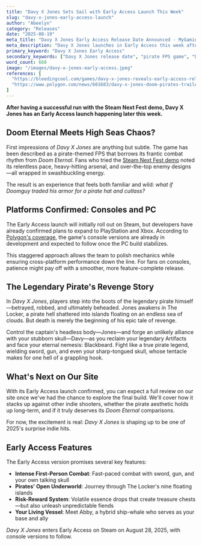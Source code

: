 ```yaml
---
title: "Davy X Jones Sets Sail with Early Access Launch This Week"
slug: "davy-x-jones-early-access-launch"
author: "Abeelyn"
category: "Releases"
date: "2025-08-19"
meta_title: "Davy X Jones Early Access Release Date Announced - MyGamingNews.net"
meta_description: "Davy X Jones launches in Early Access this week after its Steam Next Fest demo success. Here's what to expect from the pirate-themed FPS."
primary_keyword: "Davy X Jones Early Access"
secondary_keywords: ["Davy X Jones release date", "pirate FPS game", "Davy X Jones consoles", "Steam Early Access 2025"]
word_count: 660
image: "/images/davy-x-jones-early-access.jpeg"
references: [
  "https://bleedingcool.com/games/davy-x-jones-reveals-early-access-release-this-week",
  "https://www.polygon.com/news/601683/davy-x-jones-doom-pirates-trailer"
]
---
```


**After having a successful run with the Steam Next Fest demo, Davy X Jones has an Early Access launch happening later this week.**

## Doom Eternal Meets High Seas Chaos?

First impressions of *Davy X Jones* are anything but subtle. The game has been described as a pirate-themed FPS that borrows its frantic combat rhythm from *Doom Eternal*. Fans who tried the [Steam Next Fest demo](https://bleedingcool.com/games/davy-x-jones-reveals-early-access-release-this-week) noted its relentless pace, heavy-hitting arsenal, and over-the-top enemy designs—all wrapped in swashbuckling energy.

The result is an experience that feels both familiar and wild: *what if Doomguy traded his armor for a pirate hat and cutlass?*

## Platforms Confirmed: Consoles and PC

The Early Access launch will initially roll out on Steam, but developers have already confirmed plans to expand to PlayStation and Xbox. According to [Polygon's coverage](https://www.polygon.com/news/601683/davy-x-jones-doom-pirates-trailer), the game's console versions are already in development and expected to follow once the PC build stabilizes.

This staggered approach allows the team to polish mechanics while ensuring cross-platform performance down the line. For fans on consoles, patience might pay off with a smoother, more feature-complete release.

## The Legendary Pirate's Revenge Story

In *Davy X Jones*, players step into the boots of the legendary pirate himself—betrayed, robbed, and ultimately beheaded. Jones awakens in The Locker, a pirate hell shattered into islands floating on an endless sea of clouds. But death is merely the beginning of his epic tale of revenge.

Control the captain's headless body—Jones—and forge an unlikely alliance with your stubborn skull—Davy—as you reclaim your legendary Artifacts and face your eternal nemesis: Blackbeard. Fight like a true pirate legend, wielding sword, gun, and even your sharp-tongued skull, whose tentacle makes for one hell of a grappling hook.

## What's Next on Our Site

With its Early Access launch confirmed, you can expect a full review on our site once we've had the chance to explore the final build. We'll cover how it stacks up against other indie shooters, whether the pirate aesthetic holds up long-term, and if it truly deserves its *Doom Eternal* comparisons.

For now, the excitement is real: *Davy X Jones* is shaping up to be one of 2025's surprise indie hits.

## Early Access Features

The Early Access version promises several key features:

- **Intense First-Person Combat**: Fast-paced combat with sword, gun, and your own talking skull
- **Pirates' Open Underworld**: Journey through The Locker's nine floating islands
- **Risk-Reward System**: Volatile essence drops that create treasure chests—but also unleash unpredictable fiends
- **Your Living Vessel**: Meet Abby, a hybrid ship-whale who serves as your base and ally

*Davy X Jones* enters Early Access on Steam on August 28, 2025, with console versions to follow.